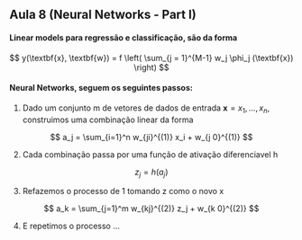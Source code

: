 ## Aula 8 (Neural Networks - Part I)
#### Linear models para regressão e classificação, são da forma
$$ y(\textbf{x}, \textbf{w}) = f \left( \sum_{j = 1}^{M-1} w_j \phi_j (\textbf{x}) \right) $$
	
#### Neural Networks, seguem os seguintes passos:

1. Dado um conjunto m de vetores de dados de entrada $\textbf{x} = x_1, \ldots, x_n$, construimos uma combinação linear da forma
		
$$ a_j = \sum_{i=1}^n w_{ji}^{(1)} x_i + w_{j 0}^{(1)} $$
		
2. Cada combinação passa por uma função de ativação diferenciavel h
		
$$z_j = h(a_j)$$
		
3. Refazemos o processo de 1 tomando z como o novo x
		
$$ a_k = \sum_{j=1}^m w_{kj}^{(2)} z_j + w_{k 0}^{(2)} $$
		
4. E repetimos o processo ...

